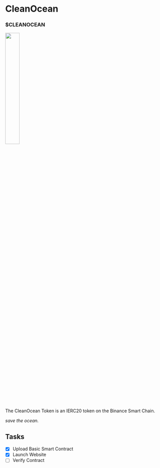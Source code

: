 # CleanOcean
### $CLEANOCEAN 
<img src="https://github.com/eic0/CleanOcean/blob/main/CleanOcean.png" width="30%">

The CleanOcean Token is an IERC20 token on the Binance Smart Chain.

*save the ocean.*


## Tasks

- [x] Upload Basic Smart Contract
- [x] Launch Website
- [ ] Verify Contract
